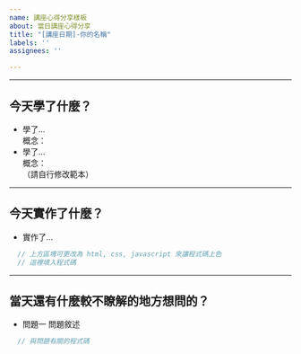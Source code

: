 ```yaml
---
name: 講座心得分享樣板
about: 當日講座心得分享
title: "[講座日期]-你的名稱"
labels: ''
assignees: ''

---
```


------
## 今天學了什麼？
- 學了...
  <br>
  概念：
  <br>
- 學了...
  <br>
  概念：
  <br>
（請自行修改範本）

------
## 今天實作了什麼？

- 實作了...
```javascript
  // 上方區塊可更改為 html, css, javascript 來讓程式碼上色
  // 這裡填入程式碼
```
------
## 當天還有什麼較不瞭解的地方想問的？

- 問題一
問題敘述
```javascript
  // 與問題有關的程式碼
```
